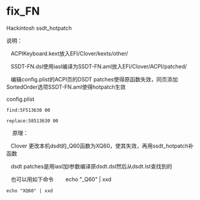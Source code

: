 # fix_FN
Hackintosh    ssdt_hotpatch

说明：

    ACPIKeyboard.kext放入EFI/Clover/kexts/other/
    
    SSDT-FN.dsl使用iasl编译为SSDT-FN.aml放入EFI/Clover/ACPI/patched/
    
    编辑config.plist的ACPI页的DSDT patches使得原函数失效，同页添加SortedOrder选项SSDT-FN.aml使得hotpatch生效

config.plist

    find:5F513630 00
    
    replace:58513630 00
    
    
原理：

    Clover 更改本机dsdt的_Q60函数为XQ60，使其失效，再用ssdt_hotpatch补函数
    
    dsdt patches是用iasl加l参数编译原dsdt.dsl然后从dsdt.lst查找到的
    
    也可以用如下命令
    
    echo "_Q60" | xxd
    
    echo "XQ60" | xxd
